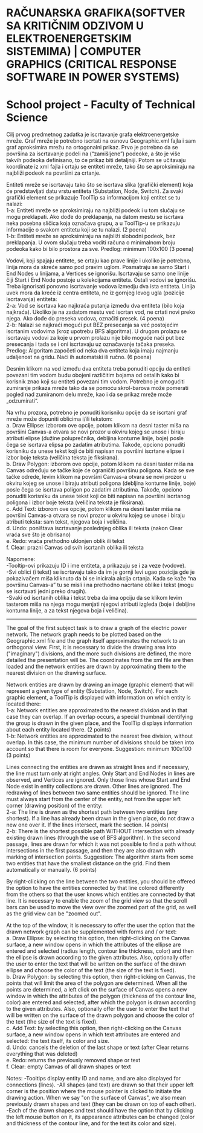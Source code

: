 # RAČUNARSKA GRAFIKA(SOFTVER SA KRITIČNIM ODZIVOM U ELEKTROENERGETSKIM SISTEMIMA) | COMPUTER GRAPHICS (CRITICAL RESPONSE SOFTWARE IN POWER SYSTEMS)
# School project - Faculty of Technical Science

Cilj prvog predmetnog zadatka je iscrtavanje grafa elektroenergetske mreže. Graf mreže je potrebno iscrtati na osnovu 
Geographic.xml fajla i sam graf aproksimira mrežu na ortogonalni prikaz. Prvo je potrebno da se površina za iscrtavanje 
podeli na (“zamišljene”) podeoke, a što je više takvih podeoka definisano, to će prikaz biti detaljniji. 
Potom se učitavaju koordinate iz xml fajla i crtaju se entiteti mreže, tako što se aproksimiraju na najbliži podeok 
na površini za crtanje. 

Entiteti mreže se iscrtavaju tako što se iscrtava slika (grafički element) koja će predstavljati datu vrstu entiteta 
(Substation, Node, Switch). Za svaki grafički element se prikazuje ToolTip sa informacijom koji entitet se tu nalazi: </br>
1-a: Entiteti mreže se aproksimiraju na najbliži podeok i u tom slučaju se mogu preklapati. Ako dođe do preklapanja, 
na datom mestu se iscrtava neka posebna sličica koja označava grupu, a u ToolTip-u se prikazuju informacije o svakom 
entitetu koji se tu nalazi. (2 poena)</br>
1-b: Entiteti mreže se aproksimiraju na najbliži slobodni podeok, bez preklapanja. U ovom slučaju treba voditi računa 
o minimalnom broju podeoka kako bi bilo prostora za sve. Predlog: minimum 100x100 (3 poena)</br>

Vodovi, koji spajaju entitete, se crtaju kao prave linije i ukoliko je potrebno, linija mora da skreće samo pod pravim 
uglom. Posmatraju se samo Start i End Nodes u linijama, a Vertices se ignorišu. Iscrtavaju se samo one linije čiji Start 
i End Node postoje u kolekcijama entiteta. Ostali vodovi se ignorišu. Treba ignorisati ponovno iscrtavanje vodova izmedju 
dva ista entiteta. Linija uvek mora da kreće iz centra entiteta, ne iz gornjeg levog ugla (pozicije iscrtavanja) entiteta: </br>
2-a: Vod se iscrtava kao najkraća putanja između dva entiteta (bilo koja najkraća). Ukoliko je na zadatom mestu već
iscrtan vod, ne crtati novi preko njega. Ako dođe do preseka vodova, označiti presek. (4 poena) </br>
2-b: Nalazi se najkraći mogući put BEZ presecanja sa već postojećim iscrtanim vodovima (kroz upotrebu BFS algoritma). 
U drugom prolazu se iscrtavaju vodovi za koje u prvom prolazu nije bilo moguće naći put bez presecanja i tada se i oni 
iscrtavaju uz označavanje tačaka preseka. Predlog: Algoritam započeti od neka dva entiteta koja imaju najmanju udaljenost 
na gridu. Naći ih automatski ili ručno. (6 poena) </br>

Desnim klikom na vod između dva entiteta treba ponuditi opciju da entiteti povezani tim vodom budu obojeni različitim
bojama od ostalih kako bi korisnik znao koji su entiteti povezani tim vodom. Potrebno je omogućiti zumiranje prikaza 
mreže tako da se pomoću skrol-barova može pomerati pogled nad zumiranom delu mreže, kao i da se prikaz mreže može „odzumirati“. 

Na vrhu prozora, potrebno je ponuditi korisniku opcije da se iscrtani graf mreže može dopuniti oblicima i/ili tekstom: </br>
a. Draw Ellipse: izborom ove opcije, potom klikom na desni taster miša na površini Canvas-a otvara se novi prozor u okviru 
kojeg se unose i biraju atributi elipse (dužine poluprečnika, debljina konturne linije, boje) posle čega se iscrtava 
elipsa po zadatim atributima. Takođe, opciono ponuditi korisniku da unese tekst koji će biti napisan na površini iscrtane 
elipse i izbor boje teksta (veličina teksta je fiksirana). </br>
b. Draw Polygon: izborom ove opcije, potom klikom na desni taster miša na Canvas određuju se tačke koje će ograničiti 
površinu poligona. Kada se sve tačke odrede, levim klikom na površini Canvas-a otvara se novi prozor u okviru kojeg se 
unose i biraju atributi poligona (debljina konturne linije, boje) posle čega se iscrtava poligon po zadatim atributima. 
Takođe, opciono ponuditi korisniku da unese tekst koji će biti napisan na površini iscrtanog poligona i izbor boje teksta 
(veličina teksta je fiksirana). </br>
c. Add Text: izborom ove opcije, potom klikom na desni taster miša na površini Canvas-a otvara se novi prozor u okviru 
kojeg se unose i biraju atributi teksta: sam tekst, njegova boja i veličina. </br>
d. Undo: poništava iscrtavanje poslednjeg oblika ili teksta (nakon Clear vraća sve što je obrisano) </br>
e. Redo: vraća prethodno uklonjen oblik ili tekst </br>
f. Clear: prazni Canvas od svih iscrtanih oblika ili teksta </br> 

Napomene: </br>
-Tooltip-ovi prikazuju ID i ime entiteta, a prikazuju se i za veze (vodove). </br>
-Svi oblici (i tekst) se iscrtavaju tako da im je gornji levi ugao pozicija gde je pokazivačem miša kliknuto da bi se 
inicirala akcija crtanja. Kada se kaže “na površinu Canvas-a” tu se misli i na prethodno nacrtane oblike i tekst (mogu se 
iscrtavati jedni preko drugih). </br>
-Svaki od iscrtanih oblika i tekst treba da ima opciju da se klikom levim tasterom miša na njega mogu menjati njegovi 
atributi izgleda (boje i debljine konturna linije, a za tekst njegova boja i veličina). </br>

 --------------------------------------------------------------------------------------------------------------------------------------------------------------------

The goal of the first subject task is to draw a graph of the electric power network. The network graph needs to be plotted 
based on the Geographic.xml file and the graph itself approximates the network to an orthogonal view. First, it is 
necessary to divide the drawing area into ("imaginary") divisions, and the more such divisions are defined, the more 
detailed the presentation will be. The coordinates from the xml file are then loaded and the network entities are drawn 
by approximating them to the nearest division on the drawing surface. 

Network entities are drawn by drawing an image (graphic element) that will represent a given type of entity (Substation, 
Node, Switch). For each graphic element, a ToolTip is displayed with information on which entity is located there:</br>
1-a: Network entities are approximated to the nearest division and in that case they can overlap. If an overlap occurs, 
a special thumbnail identifying the group is drawn in the given place, and the ToolTip displays information about each 
entity located there. (2 points) </br>
1-b: Network entities are approximated to the nearest free division, without overlap. In this case, the minimum number 
of divisions should be taken into account so that there is room for everyone. Suggestion: minimum 100x100 (3 points) </br>


Lines connecting the entities are drawn as straight lines and if necessary, the line must turn only at right angles. 
Only Start and End Nodes in lines are observed, and Vertices are ignored. Only those lines whose Start and End Node exist 
in entity collections are drawn. Other lines are ignored. The redrawing of lines between two same entities should be 
ignored. The line must always start from the center of the entity, not from the upper left corner (drawing position) of 
the entity: </br>
2-a: The line is drawn as the shortest path between two entities (any shortest). If a line has already been drawn in the
given place, do not draw a new one over it. If the lines intersect, mark the section. (4 points)</br>
2-b: There is the shortest possible path WITHOUT intersection with already existing drawn lines (through the use of BFS 
algorithm). In the second passage, lines are drawn for which it was not possible to find a path without intersections in 
the first passage, and then they are also drawn with marking of intersection points. Suggestion: The algorithm starts 
from some two entities that have the smallest distance on the grid. Find them automatically or manually. (6 points) </br>


By right-clicking on the line between the two entities, you should be offered the option to have the entities connected 
by that line colored differently from the others so that the user knows which entities are connected by that line. It is 
necessary to enable the zoom of the grid view so that the scroll bars can be used to move the view over the zoomed part of
the grid, as well as the grid view can be "zoomed out".

At the top of the window, it is necessary to offer the user the option that the drawn network graph can be supplemented 
with forms and / or text: </br>
a. Draw Ellipse: by selecting this option, then right-clicking on the Canvas surface, a new window opens in which the
attributes of the ellipse are entered and selected (radius length, contour line thickness, color) and then the ellipse 
is drawn according to the given attributes. Also, optionally offer the user to enter the text that will be written on 
the surface of the drawn ellipse and choose the color of the text (the size of the text is fixed). </br>
b. Draw Polygon: by selecting this option, then right-clicking on Canvas, the points that will limit the area of 
the polygon are determined. When all the points are determined, a left click on the surface of Canvas opens a new window 
in which the attributes of the polygon (thickness of the contour line, color) are entered and selected, after which the 
polygon is drawn according to the given attributes. Also, optionally offer the user to enter the text that will be written 
on the surface of the drawn polygon and choose the color of the text (the size of the text is fixed). </br>
c. Add Text: by selecting this option, then right-clicking on the Canvas surface, a new window opens in which text 
attributes are entered and selected: the text itself, its color and size. </br>
d. Undo: cancels the deletion of the last shape or text (after Clear returns everything that was deleted) </br>
e. Redo: returns the previously removed shape or text </br>
f. Clear: empty Canvas of all drawn shapes or text </br>


Notes:
-Tooltips display entity ID and name, and are also displayed for connections (lines).
-All shapes (and text) are drawn so that their upper left corner is the position where the mouse pointer is clicked to initiate the drawing action. When we say "on the surface of Canvas", we also mean previously drawn shapes and text (they can be drawn on top of each other).
-Each of the drawn shapes and text should have the option that by clicking the left mouse button on it, its appearance attributes can be changed (color and thickness of the contour line, and for the text its color and size).
